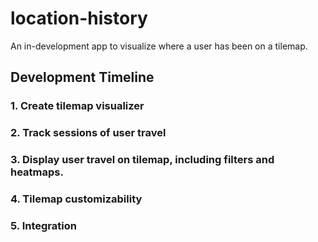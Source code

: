 # location-history
An in-development app to visualize where a user has been on a tilemap.

## Development Timeline

### 1. Create tilemap visualizer

### 2. Track sessions of user travel

### 3. Display user travel on tilemap, including filters and heatmaps.

### 4. Tilemap customizability

### 5. Integration